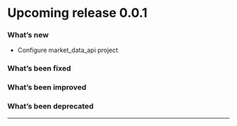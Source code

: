 # Upcoming release 0.0.1

### What’s new

-  Configure market_data_api project

### What’s been fixed

### What’s been improved

### What’s been deprecated

---


